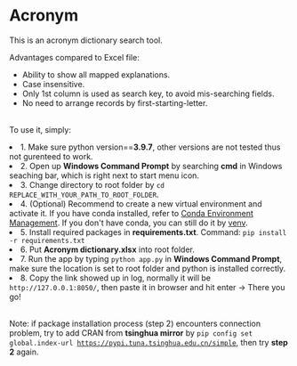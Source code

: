 # Acronym
This is an acronym dictionary search tool.

Advantages compared to Excel file:
- Ability to show all mapped explanations.
- Case insensitive.
- Only 1st column is used as search key, to avoid mis-searching fields.
- No need to arrange records by first-starting-letter.

</br>To use it, simply:
<li> 1. Make sure python version==<strong>3.9.7</strong>, other versions are not tested thus not gurenteed to work. </li>
<li> 2. Open up <strong>Windows Command Prompt</strong> by searching <strong>cmd</strong> in Windows seaching bar, which is right next to start menu icon.</li>
<li> 3. Change directory to root folder by <code>cd REPLACE_WITH_YOUR_PATH_TO_ROOT_FOLDER</code>. </li>
<li> 4. (Optional) Recommend to create a new virtual environment and activate it. If you have conda installed, refer to <a href="https://conda.io/projects/conda/en/latest/user-guide/tasks/manage-environments.html#creating-an-environment-with-commands" title="Conda Environment Management">Conda Environment Management</a>. If you don't have conda, you can still do it by <a href="https://docs.python.org/3/library/venv.html" title="venv">venv</a>.
<li> 5. Install required packages in <strong>requirements.txt</strong>. Command: <code>pip install -r requirements.txt</code></li>
<li> 6. Put <strong>Acronym dictionary.xlsx</strong> into root folder. </li>
<li> 7. Run the app by typing <code>python app.py</code> in <strong>Windows Command Prompt</strong>, make sure the location is set to root folder and python is installed correctly.</li>
<li> 8. Copy the link showed up in log, normally it will be <code>http://127.0.0.1:8050/</code>, then paste it in browser and hit enter -> There you go!</li>

</br>Note: if package installation process (step 2) encounters connection problem, try to add CRAN from <strong>tsinghua mirror</strong> by <code>pip config set global.index-url https://pypi.tuna.tsinghua.edu.cn/simple</code>, then try <strong>step 2</strong> again.
